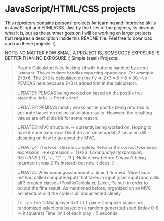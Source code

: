 # JavaScript/HTML/CSS projects

This repository contains personal projects for learning and improving skills in JavaScript and HTML/CSS. Just by the titles of the projects, its obvious what it is, but as the summer goes on I will be working on larger projects that requires a description inside this README file. Feel free to download and run these projects! :)

NOTE: NO MATTER HOW SMALL A PROJECT IS, SOME CODE EXPOSURE IS BETTER THAN NO EXPOSURE :)
Simple (semi) Projects:
> Postfix Calculator: 
  > Nice looking UI with buttons handled by event listeners. 
  > The calculator handles repeating operations. For example: 2+3*6. The 2+3 is calculated on the fly => 2+3 = 5 * 6 = 30. (No PEMDAS here because 2+3 is added first in the calculator). 

  > UPDATE1: PEMDAS being worked on based on the postfix tree algorithm. Infix -> Postfix first!
  
  > UPDATE2: PEMDAS mostly works as the postfix being returned is accurate based on online calculator results. However, the resulting values are off alittle bit for some reason. 
  
  > UPDATE3: MVC structure. => currently being worked on. Hoping to have it done tomorrow. Didnt do alot since update2 since im still debating on how to go about the MVC....
 
  > UPDATE4: The lexer class is complete. Returns the correct tokenized expression. => expression = '11+2*3' Lexer.analyze(expression) RETURNS ['11', '+', '2', '*', '3']. Notice how before 11 wasn't being returned (it was 2 1's instead) but now it does. :)
  
  > UPDATE5: After some good amount of time, I finished. View has a method called compute(input) that takes in input (user input) and calls all 3 created classes (PostfixCalculator, Lexer, Parser) in order to output the final result. As mentioned before, organized on an MVC architecture and the code is all documented clearly.


>Tic Tac Toe 2:
  > Multiplayer 3x3 TTT game
  > Computer player has randomized selections based on a random generated seed (index 0-8 => 9 squares)
  > Time limit of each play = 5 seconds
